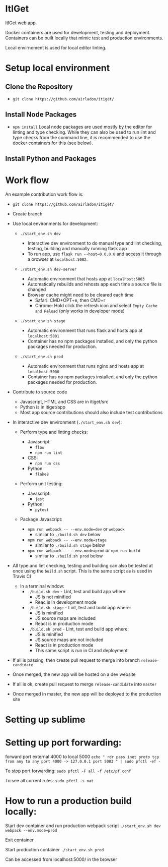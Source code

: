 # ItIGet

ItIGet web app.

Docker containers are used for development, testing and deployment. Containers can be built locally that mimic test and production environments.

Local envirnoment is used for local editor linting.

# Setup local environment
## Clone the Repository
* `git clone https://github.com/airladon/itiget/`

## Install Node Packages
* `npm install`
Local node packages are used mostly by the editor for linting and type checking.
While they can also be used to run lint and type checks from the command line, it is recommended to use the docker containers for this (see below).

## Install Python and Packages

# Work flow

An example contribution work flow is:
* `git clone https://github.com/airladon/itiget/`

* Create branch

* Use local environments for development:
  * `./start_env.sh dev`
    * Interactive dev environment to do manual type and lint checking, testing, building and manually running flask app
    * To run app, use `flask run --host=0.0.0.0` and access it through a browser at `localhost:5002`.

  * `./start_env.sh dev-server`
    * Automatic environment that hosts app at `localhost:5003`
    * Automatically rebuilds and rehosts app each time a source file is changed
    * Browser cache might need to be cleared each time
      * Safari: CMD+OPT+e, then CMD+r
      * Chrome: Hold click the refresh icon and select `Empty Cache and Reload` (only works in developer mode)

  * `./start_env.sh stage`
    * Automatic environment that runs flask and hosts app at `localhost:5001`
    * Container has no npm packages installed, and only the python packages needed for production.

  * `./start_env.sh prod`
    * Automatic environment that runs nginx and hosts app at `localhost:5000`
    * Container has no npm packages installed, and only the python packages needed for production.  

* Contribute to source code
  * Javascript, HTML and CSS are in itiget/src
  * Python is in itiget/app
  * Most app source contributions should also include test contributions

* In interactive dev environment (`./start_env.sh dev`):
  * Perform type and linting checks:
    * Javascript:
      * `flow`
      * `npm run lint`
    * CSS:
      * `npm run css`
    * Python:
      * `flake8`

  * Perform unit testing:
    * Javascript:
      * `jest`
    * Python:
      * `pytest`

  * Package Javascript:
    * `npm run webpack -- --env.mode=dev` or `webpack`
      * similar to `./build.sh dev` below
    * `npm run webpack -- --env.mode=stage`
      * similar to `./build.sh stage` below
    * `npm run webpack -- --env.mode=prod` or `npm run build`
      * similar to `./build.sh prod` below

* All type and lint checking, testing and building can also be tested at once using the `build.sh` script. This is the same script as is used in Travis CI
  * In a terminal window: 
    * `./build.sh dev` - Lint, test and build app where:
      * JS is not minified
      * Reac is in development mode
    * `./build.sh stage` - Lint, test and build app where:
      * JS is minified
      * JS source maps are included
      * React is in production mode
    * `./build.sh prod` - Lint, test and build app where:
      * JS is minified
      * JS source maps are not included
      * React is in production mode
      * This same script is run in CI and deployment

* If all is passing, then create pull request to merge into branch `release-candidate`
* Once merged, the new app will be hosted on a dev website
* If all is ok, create pull request to merge `release-candidate` into `master`
* Once merged in master, the new app will be deployed to the production site

# Setting up sublime


# Setting up port forwarding:
forward port external 4000 to local 5000
`echo "
rdr pass inet proto tcp from any to any port 4000 -> 127.0.0.1 port 5003
" | sudo pfctl -ef -`

To stop port forwarding:
`sudo pfctl -F all -f /etc/pf.conf`

To see all current rules:
`sudo pfctl -s nat`



# How to run a production build locally:
Start dev container and run production webpack script
 `./start_env.sh dev`
 `webpack --env.mode=prod`
 
Exit container

Start production container
 `./start_env.sh prod`

Can be accessed from localhost:5000/ in the browser